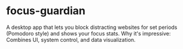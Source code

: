 # focus-guardian
A desktop app that lets you block distracting websites for set periods (Pomodoro style) and shows your focus stats. Why it's impressive: Combines UI, system control, and data visualization.
